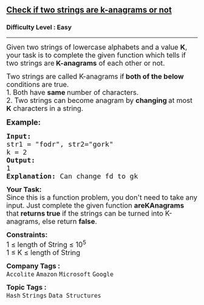 <h2><a href="https://practice.geeksforgeeks.org/problems/check-if-two-strings-are-k-anagrams-or-not/1?utm_source=gfg&utm_medium=article&utm_campaign=bottom_sticky_on_article">Check if two strings are k-anagrams or not</a></h2><h3>Difficulty Level : Easy</h3><hr><div class="problems_problem_content__Xm_eO"><p><span style="font-size:18px">Given two strings of lowercase alphabets and a value <strong>K</strong>, your task is to complete the given function which tells if&nbsp; two strings are<strong> K-anagrams</strong> of each other or not.</span></p>

<p><span style="font-size:18px">Two strings are called K-anagrams if<strong> both of the below </strong>conditions are true.<br>
1. Both have <strong>same </strong>number of characters.<br>
2. Two strings can become anagram by <strong>changing </strong>at most <strong>K</strong> characters in a string.</span></p>

<p><span style="font-size:20px"><strong>Example:</strong></span></p>

<pre><span style="font-size:18px"><strong>Input:</strong>
str1 = "fodr</span><span style="font-size:18px">", str2="gork"
k = 2</span>
<span style="font-size:18px"><strong>Output:</strong>
1</span>
<span style="font-size:18px"><strong>Explanation: </strong>Can change fd to gk</span></pre>

<p><strong><span style="font-size:18px">Your Task:</span></strong><br>
<span style="font-size:18px">Since this is a function problem, you don't need to take any input. Just complete the given function <strong>areKAnagrams </strong>that <strong>returns true</strong> if the strings can be turned into K-anagrams, else return <strong>false</strong>.</span></p>

<p><span style="font-size:18px"><strong>Constraints:</strong><br>
1 ≤ length of String ≤ 10<sup>5</sup><br>
1 ≤ K ≤ length of String</span></p>
</div><p><span style=font-size:18px><strong>Company Tags : </strong><br><code>Accolite</code>&nbsp;<code>Amazon</code>&nbsp;<code>Microsoft</code>&nbsp;<code>Google</code>&nbsp;<br><p><span style=font-size:18px><strong>Topic Tags : </strong><br><code>Hash</code>&nbsp;<code>Strings</code>&nbsp;<code>Data Structures</code>&nbsp;